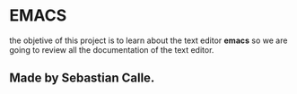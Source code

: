 # EMACS
the objetive of this project is to learn about the text editor **emacs** so we are going to review all the documentation of the text editor.

## Made by Sebastian Calle.